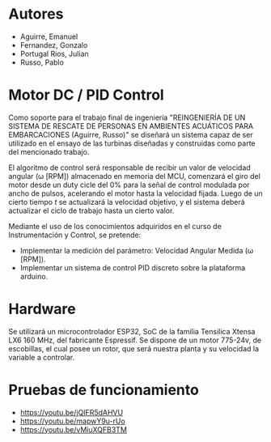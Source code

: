 # Autores 
- Aguirre, Emanuel
- Fernandez, Gonzalo
- Portugal Rios, Julian
- Russo, Pablo

# Motor DC / PID Control
Como soporte para el trabajo final de ingeniería "REINGENIERÍA DE UN SISTEMA DE RESCATE DE PERSONAS EN AMBIENTES ACUÁTICOS PARA EMBARCACIONES (Aguirre, Russo)"
se diseñará un sistema capaz de ser utilizado en el ensayo de las turbinas diseñadas y construidas como parte del mencionado trabajo.

El algoritmo de control será responsable de recibir un valor de velocidad angular  (ω [RPM]) almacenado en memoria del MCU,
comenzará el giro del motor desde un duty cicle del 0% para la señal de control modulada por ancho de pulsos, acelerando el motor hasta la velocidad fijada. 
Luego de un cierto tiempo $t$ se actualizará la velocidad objetivo, y el sistema deberá actualizar el ciclo de trabajo hasta un cierto valor. 

Mediante el uso de los conocimientos adquiridos en el curso de Instrumentación y Control, se pretende:

- Implementar la medición del parámetro: Velocidad Angular Medida (ω [RPM]).
- Implementar un sistema de control PID discreto sobre la plataforma arduino.

# Hardware
Se utilizará un microcontrolador ESP32, SoC de la familia Tensilica Xtensa LX6 160 MHz, del fabricante Espressif.
Se dispone de un motor 775-24v, de escobillas, el cual posee un rotor, que será nuestra planta y su velocidad la variable a controlar.

# Pruebas de funcionamiento
- https://youtu.be/jQIFR5dAHVU
- https://youtu.be/mapwY9u-rUo
- https://youtu.be/vMiuXQFB3TM

